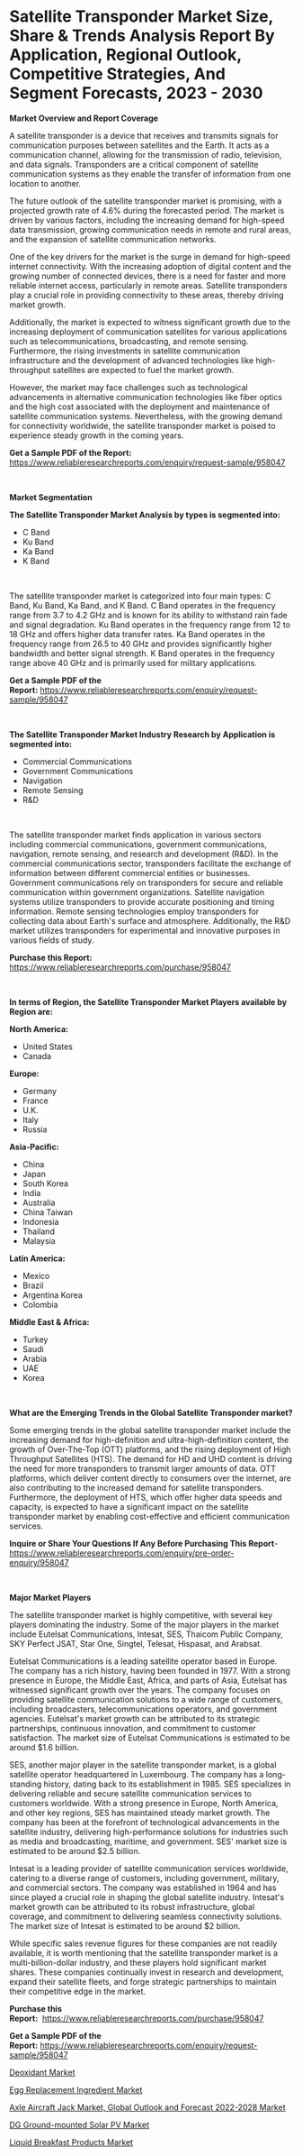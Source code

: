 <p><h1>Satellite Transponder Market Size, Share & Trends Analysis Report By Application, Regional Outlook, Competitive Strategies, And Segment Forecasts, 2023 - 2030</h1></p><p><strong>Market Overview and Report Coverage</strong></p>
<p><p>A satellite transponder is a device that receives and transmits signals for communication purposes between satellites and the Earth. It acts as a communication channel, allowing for the transmission of radio, television, and data signals. Transponders are a critical component of satellite communication systems as they enable the transfer of information from one location to another.</p><p>The future outlook of the satellite transponder market is promising, with a projected growth rate of 4.6% during the forecasted period. The market is driven by various factors, including the increasing demand for high-speed data transmission, growing communication needs in remote and rural areas, and the expansion of satellite communication networks.</p><p>One of the key drivers for the market is the surge in demand for high-speed internet connectivity. With the increasing adoption of digital content and the growing number of connected devices, there is a need for faster and more reliable internet access, particularly in remote areas. Satellite transponders play a crucial role in providing connectivity to these areas, thereby driving market growth.</p><p>Additionally, the market is expected to witness significant growth due to the increasing deployment of communication satellites for various applications such as telecommunications, broadcasting, and remote sensing. Furthermore, the rising investments in satellite communication infrastructure and the development of advanced technologies like high-throughput satellites are expected to fuel the market growth.</p><p>However, the market may face challenges such as technological advancements in alternative communication technologies like fiber optics and the high cost associated with the deployment and maintenance of satellite communication systems. Nevertheless, with the growing demand for connectivity worldwide, the satellite transponder market is poised to experience steady growth in the coming years.</p></p>
<p><strong>Get a Sample PDF of the Report:</strong> <a href="https://www.reliableresearchreports.com/enquiry/request-sample/958047">https://www.reliableresearchreports.com/enquiry/request-sample/958047</a></p>
<p>&nbsp;</p>
<p><strong>Market Segmentation</strong></p>
<p><strong>The Satellite Transponder Market Analysis by types is segmented into:</strong></p>
<p><ul><li>C Band</li><li>Ku Band</li><li>Ka Band</li><li>K Band</li></ul></p>
<p>&nbsp;</p>
<p><p>The satellite transponder market is categorized into four main types: C Band, Ku Band, Ka Band, and K Band. C Band operates in the frequency range from 3.7 to 4.2 GHz and is known for its ability to withstand rain fade and signal degradation. Ku Band operates in the frequency range from 12 to 18 GHz and offers higher data transfer rates. Ka Band operates in the frequency range from 26.5 to 40 GHz and provides significantly higher bandwidth and better signal strength. K Band operates in the frequency range above 40 GHz and is primarily used for military applications.</p></p>
<p><strong>Get a Sample PDF of the Report:</strong>&nbsp;<a href="https://www.reliableresearchreports.com/enquiry/request-sample/958047">https://www.reliableresearchreports.com/enquiry/request-sample/958047</a></p>
<p>&nbsp;</p>
<p><strong>The Satellite Transponder Market Industry Research by Application is segmented into:</strong></p>
<p><ul><li>Commercial Communications</li><li>Government Communications</li><li>Navigation</li><li>Remote Sensing</li><li>R&D</li></ul></p>
<p>&nbsp;</p>
<p><p>The satellite transponder market finds application in various sectors including commercial communications, government communications, navigation, remote sensing, and research and development (R&D). In the commercial communications sector, transponders facilitate the exchange of information between different commercial entities or businesses. Government communications rely on transponders for secure and reliable communication within government organizations. Satellite navigation systems utilize transponders to provide accurate positioning and timing information. Remote sensing technologies employ transponders for collecting data about Earth's surface and atmosphere. Additionally, the R&D market utilizes transponders for experimental and innovative purposes in various fields of study.</p></p>
<p><strong>Purchase this Report:</strong>&nbsp; <a href="https://www.reliableresearchreports.com/purchase/958047">https://www.reliableresearchreports.com/purchase/958047</a></p>
<p>&nbsp;</p>
<p><strong>In terms of Region, the Satellite Transponder Market Players available by Region are:</strong></p>
<p>
    <p> <strong> North America: </strong>
        <ul>
            <li>United States</li>
            <li>Canada</li>
        </ul>
        </p> 
    <p> <strong> Europe: </strong>
        <ul>
            <li>Germany</li>
            <li>France</li>
            <li>U.K.</li>
            <li>Italy</li>
            <li>Russia</li>
        </ul>
        </p> 
    <p> <strong> Asia-Pacific: </strong>
        <ul>
            <li>China</li>
            <li>Japan</li>
            <li>South Korea</li>
            <li>India</li>
            <li>Australia</li>
            <li>China Taiwan</li>
            <li>Indonesia</li>
            <li>Thailand</li>
            <li>Malaysia</li>
        </ul>
        </p> 
    <p> <strong> Latin America: </strong>
        <ul>
            <li>Mexico</li>
            <li>Brazil</li>
            <li>Argentina Korea</li>
            <li>Colombia</li>
        </ul>
        </p> 
    <p> <strong> Middle East & Africa: </strong>
        <ul>
            <li>Turkey</li>
            <li>Saudi</li>
            <li>Arabia</li>
            <li>UAE</li>
            <li>Korea</li>
        </ul>
    </p>
    </p>
<p>&nbsp;</p>
<p><strong>What are the Emerging Trends in the Global Satellite Transponder market?</strong></p>
<p><p>Some emerging trends in the global satellite transponder market include the increasing demand for high-definition and ultra-high-definition content, the growth of Over-The-Top (OTT) platforms, and the rising deployment of High Throughput Satellites (HTS). The demand for HD and UHD content is driving the need for more transponders to transmit larger amounts of data. OTT platforms, which deliver content directly to consumers over the internet, are also contributing to the increased demand for satellite transponders. Furthermore, the deployment of HTS, which offer higher data speeds and capacity, is expected to have a significant impact on the satellite transponder market by enabling cost-effective and efficient communication services.</p></p>
<p><strong>Inquire or Share Your Questions If Any Before Purchasing This Report</strong>- <a href="https://www.reliableresearchreports.com/enquiry/pre-order-enquiry/958047">https://www.reliableresearchreports.com/enquiry/pre-order-enquiry/958047</a></p>
<p>&nbsp;</p>
<p><strong>Major Market Players</strong></p>
<p><p>The satellite transponder market is highly competitive, with several key players dominating the industry. Some of the major players in the market include Eutelsat Communications, Intesat, SES, Thaicom Public Company, SKY Perfect JSAT, Star One, Singtel, Telesat, Hispasat, and Arabsat.</p><p>Eutelsat Communications is a leading satellite operator based in Europe. The company has a rich history, having been founded in 1977. With a strong presence in Europe, the Middle East, Africa, and parts of Asia, Eutelsat has witnessed significant growth over the years. The company focuses on providing satellite communication solutions to a wide range of customers, including broadcasters, telecommunications operators, and government agencies. Eutelsat's market growth can be attributed to its strategic partnerships, continuous innovation, and commitment to customer satisfaction. The market size of Eutelsat Communications is estimated to be around $1.6 billion.</p><p>SES, another major player in the satellite transponder market, is a global satellite operator headquartered in Luxembourg. The company has a long-standing history, dating back to its establishment in 1985. SES specializes in delivering reliable and secure satellite communication services to customers worldwide. With a strong presence in Europe, North America, and other key regions, SES has maintained steady market growth. The company has been at the forefront of technological advancements in the satellite industry, delivering high-performance solutions for industries such as media and broadcasting, maritime, and government. SES' market size is estimated to be around $2.5 billion.</p><p>Intesat is a leading provider of satellite communication services worldwide, catering to a diverse range of customers, including government, military, and commercial sectors. The company was established in 1964 and has since played a crucial role in shaping the global satellite industry. Intesat's market growth can be attributed to its robust infrastructure, global coverage, and commitment to delivering seamless connectivity solutions. The market size of Intesat is estimated to be around $2 billion.</p><p>While specific sales revenue figures for these companies are not readily available, it is worth mentioning that the satellite transponder market is a multi-billion-dollar industry, and these players hold significant market shares. These companies continually invest in research and development, expand their satellite fleets, and forge strategic partnerships to maintain their competitive edge in the market.</p></p>
<p><strong>Purchase this Report:</strong>&nbsp;&nbsp;<a href="https://www.reliableresearchreports.com/purchase/958047">https://www.reliableresearchreports.com/purchase/958047</a></p>
<p></p>
<p><strong>Get a Sample PDF of the Report:</strong>&nbsp;<a href="https://www.reliableresearchreports.com/enquiry/request-sample/958047">https://www.reliableresearchreports.com/enquiry/request-sample/958047</a></p>
<p><p><a href="https://www.linkedin.com/pulse/deoxidant-market-insights-players-forecast-till-2030-jose-researchs-avepe/">Deoxidant Market</a></p><p><a href="https://www.reportprime.com/egg-replacement-ingredient-r6247">Egg Replacement Ingredient Market</a></p><p><a href="https://issuu.com/reportprime-2/docs/axle-aircraft-jack-market-global-outlook-and-forec?fr=xKAE9_zU1NQ">Axle Aircraft Jack Market, Global Outlook and Forecast 2022-2028 Market</a></p><p><a href="https://github.com/GroverBarry/Market-Research-Report-List-1/blob/main/dg-ground-mounted-solar-pv-market.md">DG Ground-mounted Solar PV Market</a></p><p><a href="https://www.reportprime.com/liquid-breakfast-products-r6248">Liquid Breakfast Products Market</a></p></p>